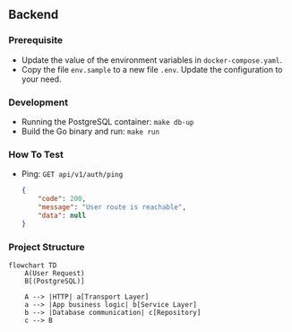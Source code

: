 
## Backend

### Prerequisite

- Update the value of the environment variables in `docker-compose.yaml`.
- Copy the file `env.sample` to a new file `.env`. Update the configuration to your need.


### Development

- Running the PostgreSQL container: `make db-up`
- Build the Go binary and run: `make run`

### How To Test

- Ping: `GET api/v1/auth/ping`

    ```json
    {
        "code": 200,
        "message": "User route is reachable",
        "data": null
    }
    ```

### Project Structure

```mermaid
flowchart TD
    A(User Request)
    B[(PostgreSQL)]

    A --> |HTTP| a[Transport Layer]
    a --> |App business logic| b[Service Layer]
    b --> |Database communication| c[Repository]
    c --> B
```
